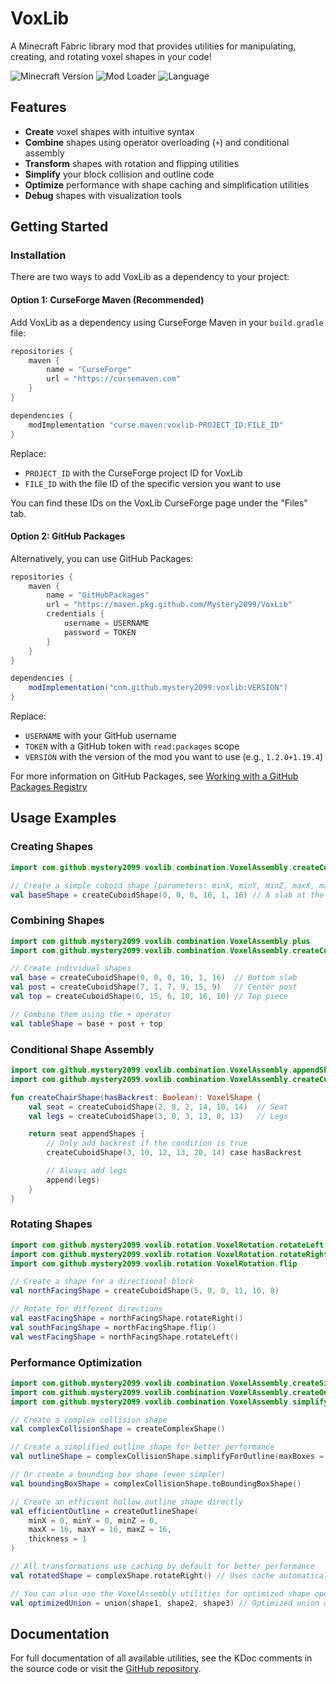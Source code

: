 # VoxLib

A Minecraft Fabric library mod that provides utilities for manipulating, creating, and rotating voxel shapes in your code!

![Minecraft Version](https://img.shields.io/badge/Minecraft-1.19.4-green)
![Mod Loader](https://img.shields.io/badge/Mod%20Loader-Fabric-blue)
![Language](https://img.shields.io/badge/Language-Kotlin-purple)

## Features

- **Create** voxel shapes with intuitive syntax
- **Combine** shapes using operator overloading (`+`) and conditional assembly
- **Transform** shapes with rotation and flipping utilities
- **Simplify** your block collision and outline code
- **Optimize** performance with shape caching and simplification utilities
- **Debug** shapes with visualization tools

## Getting Started

### Installation

There are two ways to add VoxLib as a dependency to your project:

#### Option 1: CurseForge Maven (Recommended)

Add VoxLib as a dependency using CurseForge Maven in your `build.gradle` file:

```gradle
repositories {
    maven {
        name = "CurseForge"
        url = "https://cursemaven.com"
    }
}

dependencies {
    modImplementation "curse.maven:voxlib-PROJECT_ID:FILE_ID"
}
```

Replace:
- `PROJECT_ID` with the CurseForge project ID for VoxLib
- `FILE_ID` with the file ID of the specific version you want to use

You can find these IDs on the VoxLib CurseForge page under the "Files" tab.

#### Option 2: GitHub Packages

Alternatively, you can use GitHub Packages:

```gradle
repositories {
    maven {
        name = "GitHubPackages"
        url = "https://maven.pkg.github.com/Mystery2099/VoxLib"
        credentials {
            username = USERNAME
            password = TOKEN
        }
    }
}

dependencies {
    modImplementation("com.github.mystery2099:voxlib:VERSION")
}
```

Replace:
- `USERNAME` with your GitHub username
- `TOKEN` with a GitHub token with `read:packages` scope
- `VERSION` with the version of the mod you want to use (e.g., `1.2.0+1.19.4`)

For more information on GitHub Packages, see [Working with a GitHub Packages Registry](https://docs.github.com/en/packages/working-with-a-github-packages-registry/working-with-the-gradle-registry#using-a-published-package)

## Usage Examples

### Creating Shapes

```kotlin
import com.github.mystery2099.voxlib.combination.VoxelAssembly.createCuboidShape

// Create a simple cuboid shape (parameters: minX, minY, minZ, maxX, maxY, maxZ)
val baseShape = createCuboidShape(0, 0, 0, 16, 1, 16) // A slab at the bottom of the block
```

### Combining Shapes

```kotlin
import com.github.mystery2099.voxlib.combination.VoxelAssembly.plus
import com.github.mystery2099.voxlib.combination.VoxelAssembly.createCuboidShape

// Create individual shapes
val base = createCuboidShape(0, 0, 0, 16, 1, 16)  // Bottom slab
val post = createCuboidShape(7, 1, 7, 9, 15, 9)   // Center post
val top = createCuboidShape(6, 15, 6, 10, 16, 10) // Top piece

// Combine them using the + operator
val tableShape = base + post + top
```

### Conditional Shape Assembly

```kotlin
import com.github.mystery2099.voxlib.combination.VoxelAssembly.appendShapes
import com.github.mystery2099.voxlib.combination.VoxelAssembly.createCuboidShape

fun createChairShape(hasBackrest: Boolean): VoxelShape {
    val seat = createCuboidShape(2, 8, 2, 14, 10, 14)  // Seat
    val legs = createCuboidShape(3, 0, 3, 13, 8, 13)   // Legs

    return seat appendShapes {
        // Only add backrest if the condition is true
        createCuboidShape(3, 10, 12, 13, 20, 14) case hasBackrest

        // Always add legs
        append(legs)
    }
}
```

### Rotating Shapes

```kotlin
import com.github.mystery2099.voxlib.rotation.VoxelRotation.rotateLeft
import com.github.mystery2099.voxlib.rotation.VoxelRotation.rotateRight
import com.github.mystery2099.voxlib.rotation.VoxelRotation.flip

// Create a shape for a directional block
val northFacingShape = createCuboidShape(5, 0, 0, 11, 16, 8)

// Rotate for different directions
val eastFacingShape = northFacingShape.rotateRight()
val southFacingShape = northFacingShape.flip()
val westFacingShape = northFacingShape.rotateLeft()
```

### Performance Optimization

```kotlin
import com.github.mystery2099.voxlib.combination.VoxelAssembly.createSimplifiedOutlineShape
import com.github.mystery2099.voxlib.combination.VoxelAssembly.createOutlineShape
import com.github.mystery2099.voxlib.combination.VoxelAssembly.simplifyForOutline

// Create a complex collision shape
val complexCollisionShape = createComplexShape()

// Create a simplified outline shape for better performance
val outlineShape = complexCollisionShape.simplifyForOutline(maxBoxes = 8)

// Or create a bounding box shape (even simpler)
val boundingBoxShape = complexCollisionShape.toBoundingBoxShape()

// Create an efficient hollow outline shape directly
val efficientOutline = createOutlineShape(
    minX = 0, minY = 0, minZ = 0,
    maxX = 16, maxY = 16, maxZ = 16,
    thickness = 1
)

// All transformations use caching by default for better performance
val rotatedShape = complexShape.rotateRight() // Uses cache automatically

// You can also use the VoxelAssembly utilities for optimized shape operations
val optimizedUnion = union(shape1, shape2, shape3) // Optimized union operation
```

## Documentation

For full documentation of all available utilities, see the KDoc comments in the source code or visit the [GitHub repository](https://github.com/Mystery2099/VoxLib).